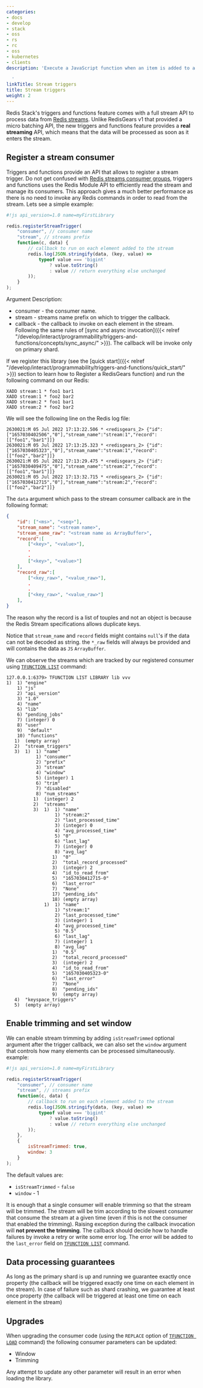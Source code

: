 ```yaml
---
categories:
- docs
- develop
- stack
- oss
- rs
- rc
- oss
- kubernetes
- clients
description: 'Execute a JavaScript function when an item is added to a stream

  '
linkTitle: Stream triggers
title: Stream triggers
weight: 2
---
```


Redis Stack's triggers and functions feature comes with a full stream API to process data from [Redis streams](https://redis.io/docs/manual/data-types/streams/). Unlike RedisGears v1 that provided a micro batching API, the new triggers and functions feature provides a **real streaming** API, which means that the data will be processed as soon as it enters the stream.

## Register a stream consumer

Triggers and functions provide an API that allows to register a stream trigger. Do not get confused with [Redis streams consumer groups](https://redis.io/docs/manual/data-types/streams/#consumer-groups), triggers and functions uses the Redis Module API to efficiently read the stream and manage its consumers. This approach gives a much better performance as there is no need to invoke any Redis commands in order to read from the stream. Lets see a simple example:

```js
#!js api_version=1.0 name=myFirstLibrary

redis.registerStreamTrigger(
    "consumer", // consumer name
    "stream", // streams prefix
    function(c, data) {
        // callback to run on each element added to the stream
        redis.log(JSON.stringify(data, (key, value) =>
            typeof value === 'bigint'
                ? value.toString()
                : value // return everything else unchanged
        ));
    }
);
```

Argument Description:

* consumer - the consumer name.
* stream - streams name prefix on which to trigger the callback.
* callback - the callback to invoke on each element in the stream. Following the same rules of [sync and async invocation]({{< relref "/develop/interact/programmability/triggers-and-functions/concepts/sync_async/" >}}). The callback will be invoke only on primary shard.

If we register this library (see the [quick start]({{< relref "/develop/interact/programmability/triggers-and-functions/quick_start/" >}}) section to learn how to Register a RedisGears function) and run the following command on our Redis:

```
XADD stream:1 * foo1 bar1
XADD stream:1 * foo2 bar2
XADD stream:2 * foo1 bar1
XADD stream:2 * foo2 bar2
```

We will see the following line on the Redis log file:

```
2630021:M 05 Jul 2022 17:13:22.506 * <redisgears_2> {"id":["1657030402506","0"],"stream_name":"stream:1","record":[["foo1","bar1"]]}
2630021:M 05 Jul 2022 17:13:25.323 * <redisgears_2> {"id":["1657030405323","0"],"stream_name":"stream:1","record":[["foo2","bar2"]]}
2630021:M 05 Jul 2022 17:13:29.475 * <redisgears_2> {"id":["1657030409475","0"],"stream_name":"stream:2","record":[["foo1","bar1"]]}
2630021:M 05 Jul 2022 17:13:32.715 * <redisgears_2> {"id":["1657030412715","0"],"stream_name":"stream:2","record":[["foo2","bar2"]]}
```

The `data` argument which pass to the stream consumer callback are in the following format:

```json
{
    "id": ["<ms>", "<seq>"],
    "stream_name": "<stream name>",
    "stream_name_raw": "<stream name as ArrayBuffer>",
    "record":[
        ["<key>", "<value>"],
        .
        .
        ["<key>", "<value>"]
    ],
    "record_raw":[
        ["<key_raw>", "<value_raw>"],
        .
        .
        ["<key_raw>", "<value_raw>"]
    ],
}
```

The reason why the record is a list of touples and not an object is because the Redis Stream specifications allows duplicate keys.

Notice that `stream_name` and `record` fields might contains `null`'s if the data can not be decoded as string. the `*_raw` fields will always be provided and will contains the data as `JS` `ArrayBuffer`.

We can observe the streams which are tracked by our registered consumer using [`TFUNCTION LIST`](/commands/tfunction-list) command:

```
127.0.0.1:6379> TFUNCTION LIST LIBRARY lib vvv
1)  1) "engine"
    1) "js"
    2) "api_version"
    3) "1.0"
    4) "name"
    5) "lib"
    6) "pending_jobs"
    7) (integer) 0
    8) "user"
    9)  "default"
    10) "functions"
   1)  (empty array)
   2)  "stream_triggers"
   3)  1)  1) "name"
           1) "consumer"
           2) "prefix"
           3) "stream"
           4) "window"
           5) (integer) 1
           6) "trim"
           7) "disabled"
           8) "num_streams"
          1)  (integer) 2
          2)  "streams"
          3)  1)  1) "name"
                  1) "stream:2"
                  2) "last_processed_time"
                  3) (integer) 0
                  4) "avg_processed_time"
                  5) "0"
                  6) "last_lag"
                  7) (integer) 0
                  8) "avg_lag"
                 1)  "0"
                 2)  "total_record_processed"
                 3)  (integer) 2
                 4)  "id_to_read_from"
                 5)  "1657030412715-0"
                 6)  "last_error"
                 7)  "None"
                 17) "pending_ids"
                 18) (empty array)
              1)  1) "name"
                  1) "stream:1"
                  2) "last_processed_time"
                  3) (integer) 1
                  4) "avg_processed_time"
                  5) "0.5"
                  6) "last_lag"
                  7) (integer) 1
                  8) "avg_lag"
                 1)  "0.5"
                 2)  "total_record_processed"
                 3)  (integer) 2
                 4)  "id_to_read_from"
                 5)  "1657030405323-0"
                 6)  "last_error"
                 7)  "None"
                 8)  "pending_ids"
                 9)  (empty array)
   4)  "keyspace_triggers"
   5)  (empty array)
```

## Enable trimming and set window

We can enable stream trimming by adding `isStreamTrimmed` optional argument after the trigger callback, we can also set the `window` argument that controls how many elements can be processed simultaneously. example:

```js
#!js api_version=1.0 name=myFirstLibrary

redis.registerStreamTrigger(
    "consumer", // consumer name
    "stream", // streams prefix
    function(c, data) {
        // callback to run on each element added to the stream
        redis.log(JSON.stringify(data, (key, value) =>
            typeof value === 'bigint'
                ? value.toString()
                : value // return everything else unchanged
        ));
    }, 
    {
        isStreamTrimmed: true,
        window: 3   
    }
);

```

The default values are:
* `isStreamTrimmed` - `false`
* `window` - 1

It is enough that a single consumer will enable trimming so that the stream will be trimmed. The stream will be trim according to the slowest consumer that consume the stream at a given time (even if this is not the consumer that enabled the trimming). Raising exception during the callback invocation will **not prevent the trimming**. The callback should decide how to handle failures by invoke a retry or write some error log. The error will be added to the `last_error` field on [`TFUNCTION LIST`](/commands/tfunction-list) command.

## Data processing guarantees

As long as the primary shard is up and running we guarantee exactly once property (the callback will be triggered exactly one time on each element in the stream). In case of failure such as shard crashing, we guarantee at least once property (the callback will be triggered at least one time on each element in the stream)

## Upgrades

When upgrading the consumer code (using the `REPLACE` option of [`TFUNCTION LOAD`](/commands/tfunction-load) command) the following consumer parameters can be updated:

* Window
* Trimming

Any attempt to update any other parameter will result in an error when loading the library.
